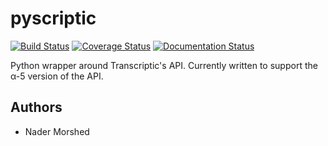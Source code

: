 # pyscriptic

[![Build Status](https://travis-ci.org/naderm/pytranscriptic.svg?branch=master)](https://travis-ci.org/naderm/pytranscriptic)
[![Coverage Status](https://coveralls.io/repos/naderm/pytranscriptic/badge.png?branch=master)](https://coveralls.io/r/naderm/pytranscriptic?branch=master)
[![Documentation Status](https://readthedocs.org/projects/pyscriptic/badge/?version=latest)](https://readthedocs.org/projects/pyscriptic/?badge=latest)


Python wrapper around Transcriptic's API. Currently written to support the α-5 version of the API.

## Authors

* Nader Morshed
